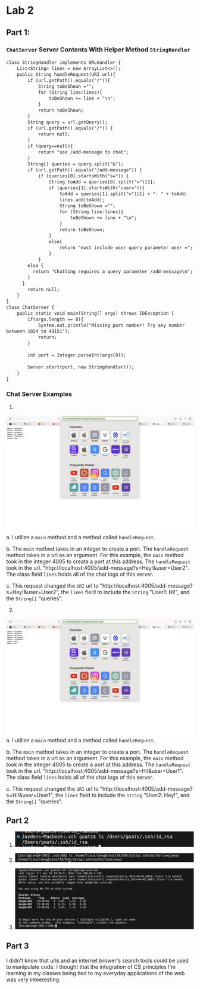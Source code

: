 # Lab 2 

## Part 1:
### `ChatServer` Server Contents With Helper Method `StringHandler`

```
class StringHandler implements URLHandler {
    List<String> lines = new ArrayList<>();
    public String handleRequest(URI url){
        if (url.getPath().equals("/")){
            String toBeShown ="";
            for (String line:lines){
                toBeShown += line + "\n";
            }
            return toBeShown;
        }
        String query = url.getQuery();
        if (url.getPath().equals("/")) {
            return null;
        }
        if (query==null){
            return "use /add-message to chat";
        }
        String[] queries = query.split("&");
        if (url.getPath().equals("/add-message")) {
            if (queries[0].startsWith("s=")) {
                String toAdd = queries[0].split("=")[1];
                if (queries[1].startsWith("user=")){
                    toAdd = queries[1].split("=")[1] + ": " + toAdd;
                    lines.add(toAdd);
                    String toBeShown ="";
                    for (String line:lines){
                        toBeShown += line + "\n";
                    }
                    return toBeShown;
                }
                else{
                    return "must include user query parameter user =";
                }
            }
        else {
          return "Chatting requires a query parameter /add-message\n";
        }
      }
        return null;
    }
}
class ChatServer {
    public static void main(String[] args) throws IOException {
        if(args.length == 0){
            System.out.println("Missing port number! Try any number between 1024 to 49151");
            return;
        }

        int port = Integer.parseInt(args[0]);

        Server.start(port, new StringHandler());
    }
}
```

### Chat Server Examples
1.
![Chat Server Example 1](https://github.com/jdxiaUCSD/cse15L-lab-reports/blob/main/Image%202.jpg)
a. I utilize a `main` method and a method called `handleRequest`.

b. The `main` method takes in an integer to create a port. The `handleRequest` method takes in a url as an argument. For this example, the `main` method took in the integer 4005 to create a port at this address. The `handleRequest` took in the url. "http://localhost:4005/add-message?s=Hey!&user=User2". The class field `lines` holds all of the chat logs of this server. 

c. This request changed the `URI` url to "http://localhost:4005/add-message?s=Hey!&user=User2", the `lines` field to include the `String` "User1: Hi!", and the `String[]` "queries".

2.
![Chat Server Example 2](https://github.com/jdxiaUCSD/cse15L-lab-reports/blob/main/Image1.jpg)
a. I utilize a `main` method and a method called `handleRequest`.

b. The `main` method takes in an integer to create a port. The `handleRequest` method takes in a url as an argument. For this example, the `main` method took in the integer 4005 to create a port at this address. The `handleRequest` took in the url. "http://localhost:4005/add-message?s=Hi!&user=User1". The class field `lines` holds all of the chat logs of this server. 

c. This request changed the `URI` url to "http://localhost:4005/add-message?s=Hi!&user=User1", the `lines` field to include the `String` "User2: Hey!", and the `String[]` "queries".

## Part 2

1. ![Alt Text1](https://github.com/jdxiaUCSD/cse15L-lab-reports/blob/main/Image%204-19-24%20at%207.43%20PM.jpg)

2. ![Alt Text1](https://github.com/jdxiaUCSD/cse15L-lab-reports/blob/main/Image%204-19-24%20at%207.55%20PM.jpg)

3. ![Alt Text3](https://github.com/jdxiaUCSD/cse15L-lab-reports/blob/main/Image%204-19-24%20at%207.44%20PM.jpg)

## Part 3

I didn't know that urls and an internet brower's search tools could be used to manipulate code. I thought that the integration of CS principles I'm learning in my classes being tied to my everyday applications of the web was very inteeresting.
